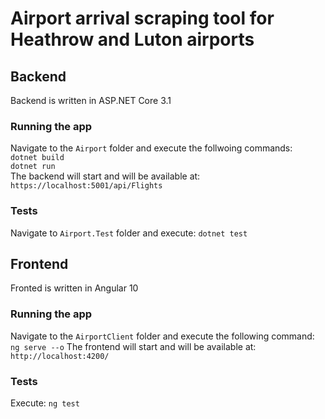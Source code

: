 # Airport arrival scraping tool for Heathrow and Luton airports  
## Backend
Backend is written in ASP.NET Core 3.1
### Running the app
Navigate to the `Airport` folder and execute the follwoing commands:  
`dotnet build`  
`dotnet run`  
The backend will start and will be available at:  `https://localhost:5001/api/Flights` 
### Tests
Navigate to `Airport.Test` folder and execute: `dotnet test`
## Frontend
Fronted is written in Angular 10  
### Running the app
Navigate to the `AirportClient` folder and execute the following command:
`ng serve --o`
The frontend will start and will be available at: `http://localhost:4200/`
### Tests
Execute: `ng test`



